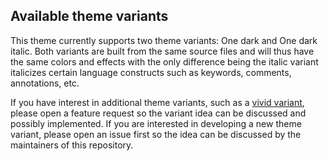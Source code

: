 ## Available theme variants

This theme currently supports two theme variants: One dark and One dark italic. Both variants are built from the same source files and will thus have the same colors and effects with the only difference being the italic variant italicizes certain language constructs such as keywords, comments, annotations, etc.

If you have interest in additional theme variants, such as a [vivid variant][one-dark-vivid], please open a feature request so the variant idea can be discussed and possibly implemented. If you are interested in developing a new theme variant, please open an issue first so the idea can be discussed by the maintainers of this repository.

[one-dark-vivid]: https://atom.io/themes/one-dark-vivid-syntax "Atom One dark vivid"
